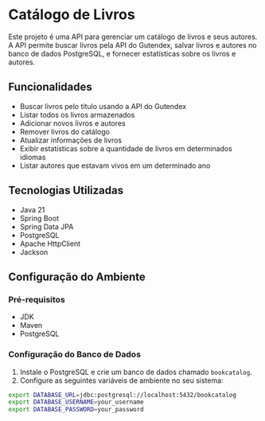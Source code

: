 ﻿# Catálogo de Livros

Este projeto é uma API para gerenciar um catálogo de livros e seus autores. A API permite buscar livros pela API do Gutendex, salvar livros e autores no banco de dados PostgreSQL, e fornecer estatísticas sobre os livros e autores.

## Funcionalidades

- Buscar livros pelo título usando a API do Gutendex
- Listar todos os livros armazenados
- Adicionar novos livros e autores
- Remover livros do catálogo
- Atualizar informações de livros
- Exibir estatísticas sobre a quantidade de livros em determinados idiomas
- Listar autores que estavam vivos em um determinado ano

## Tecnologias Utilizadas

- Java 21
- Spring Boot
- Spring Data JPA
- PostgreSQL
- Apache HttpClient
- Jackson

## Configuração do Ambiente

### Pré-requisitos

- JDK 
- Maven
- PostgreSQL

### Configuração do Banco de Dados

1. Instale o PostgreSQL e crie um banco de dados chamado `bookcatalog`.
2. Configure as seguintes variáveis de ambiente no seu sistema:

```bash
export DATABASE_URL=jdbc:postgresql://localhost:5432/bookcatalog
export DATABASE_USERNAME=your_username
export DATABASE_PASSWORD=your_password
